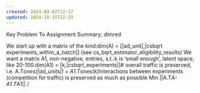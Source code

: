 ```yaml
---
created: 2024-09-02T12:17
updated: 2024-10-15T22:29
---
```

Key Problem To Assignment Summary; dimred


We start up with a matrix of the kind:dim(A) = [|ad_unit|,|csbqrt experiments_within_a_batch|] (see cs_bqrt_estimator_eligibility_results)
We want a matrix A1, non-negative, entries, s.t.:k is ‘small enough’, latent space, like 20-100.dim(A1) = [k,|csbqrt_experiments|]# overall traffic is preserved, i.e.
A.T*ones(|ad_units|) = A1.T*ones(k)Interactions between experiments (competition for traffic) is preserved as much as possible
Min ||A.T*A-A1.T*A1||
/